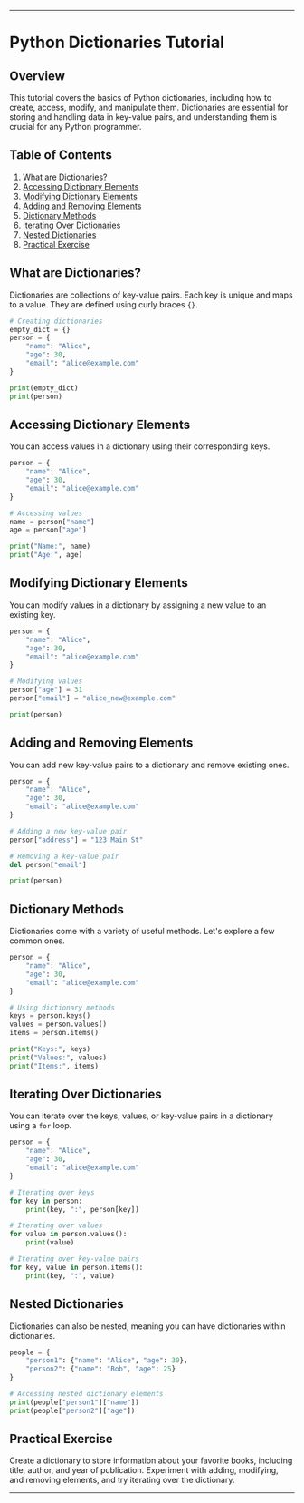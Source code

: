 
---

# Python Dictionaries Tutorial

## Overview
This tutorial covers the basics of Python dictionaries, including how to create, access, modify, and manipulate them. Dictionaries are essential for storing and handling data in key-value pairs, and understanding them is crucial for any Python programmer.

## Table of Contents
1. [What are Dictionaries?](#what-are-dictionaries)
2. [Accessing Dictionary Elements](#accessing-dictionary-elements)
3. [Modifying Dictionary Elements](#modifying-dictionary-elements)
4. [Adding and Removing Elements](#adding-and-removing-elements)
5. [Dictionary Methods](#dictionary-methods)
6. [Iterating Over Dictionaries](#iterating-over-dictionaries)
7. [Nested Dictionaries](#nested-dictionaries)
8. [Practical Exercise](#practical-exercise)

## What are Dictionaries?
Dictionaries are collections of key-value pairs. Each key is unique and maps to a value. They are defined using curly braces `{}`.

```python
# Creating dictionaries
empty_dict = {}
person = {
    "name": "Alice",
    "age": 30,
    "email": "alice@example.com"
}

print(empty_dict)
print(person)
```

## Accessing Dictionary Elements
You can access values in a dictionary using their corresponding keys.

```python
person = {
    "name": "Alice",
    "age": 30,
    "email": "alice@example.com"
}

# Accessing values
name = person["name"]
age = person["age"]

print("Name:", name)
print("Age:", age)
```

## Modifying Dictionary Elements
You can modify values in a dictionary by assigning a new value to an existing key.

```python
person = {
    "name": "Alice",
    "age": 30,
    "email": "alice@example.com"
}

# Modifying values
person["age"] = 31
person["email"] = "alice_new@example.com"

print(person)
```

## Adding and Removing Elements
You can add new key-value pairs to a dictionary and remove existing ones.

```python
person = {
    "name": "Alice",
    "age": 30,
    "email": "alice@example.com"
}

# Adding a new key-value pair
person["address"] = "123 Main St"

# Removing a key-value pair
del person["email"]

print(person)
```

## Dictionary Methods
Dictionaries come with a variety of useful methods. Let's explore a few common ones.

```python
person = {
    "name": "Alice",
    "age": 30,
    "email": "alice@example.com"
}

# Using dictionary methods
keys = person.keys()
values = person.values()
items = person.items()

print("Keys:", keys)
print("Values:", values)
print("Items:", items)
```

## Iterating Over Dictionaries
You can iterate over the keys, values, or key-value pairs in a dictionary using a `for` loop.

```python
person = {
    "name": "Alice",
    "age": 30,
    "email": "alice@example.com"
}

# Iterating over keys
for key in person:
    print(key, ":", person[key])

# Iterating over values
for value in person.values():
    print(value)

# Iterating over key-value pairs
for key, value in person.items():
    print(key, ":", value)
```

## Nested Dictionaries
Dictionaries can also be nested, meaning you can have dictionaries within dictionaries.

```python
people = {
    "person1": {"name": "Alice", "age": 30},
    "person2": {"name": "Bob", "age": 25}
}

# Accessing nested dictionary elements
print(people["person1"]["name"])
print(people["person2"]["age"])
```

## Practical Exercise
Create a dictionary to store information about your favorite books, including title, author, and year of publication. Experiment with adding, modifying, and removing elements, and try iterating over the dictionary.

---
